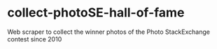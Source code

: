 # collect-photoSE-hall-of-fame
Web scraper to collect the winner photos of the Photo StackExchange contest since 2010
